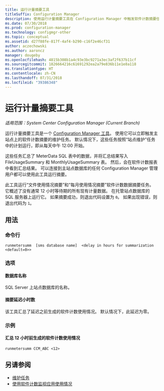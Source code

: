 ```yaml
---
title: 运行计量摘要工具
titleSuffix: Configuration Manager
description: 使用运行计量摘要工具在 Configuration Manager 中触发软件计数摘要任务。
ms.date: 07/30/2018
ms.prod: configuration-manager
ms.technology: configmgr-other
ms.topic: conceptual
ms.assetid: d27f88fe-817f-4af4-b290-c16f2e46cf31
author: aczechowski
ms.author: aaroncz
manager: dougeby
ms.openlocfilehash: 4815b308b1a4c93e3bc9271a3ec3af2f637b11cf
ms.sourcegitcommit: 1826664216c61691292ea2a79e836b11e1e8a118
ms.translationtype: HT
ms.contentlocale: zh-CN
ms.lasthandoff: 07/31/2018
ms.locfileid: "39386348"
---
```

# <a name="run-meter-summarization-tool"></a>运行计量摘要工具

*适用范围：System Center Configuration Manager (Current Branch)*

运行计量摘要工具是一个 [Configuration Manager 工具](/sccm/core/support/tools)。 使用它可以立即触发主站点上的软件计数摘要的维护任务。 默认情况下，这些任务按照“站点维护”任务中的计划运行，即从每天中午 12:00 开始。 

这些任务汇总了 MeterData SQL 表中的数据，并将汇总结果写入 FileUsageSummary 和 MonthlyUsageSummary 表。 然后，会在软件计数报表中看到汇总结果。 可以连接到主站点数据库的任何 Configuration Manager 管理用户都可以使用此工具运行摘要。 

此工具运行“文件使用情况摘要”和“每月使用情况摘要”软件计数数据摘要任务。 它概述了没有通常 12 小时等待期的所有现有计量数据。 在托管站点数据库的 SQL 服务器上运行它。 如果摘要成功，则退出代码设置为 `0`。 如果出现错误，则退出代码为 `1`。



## <a name="usage"></a>用法

### <a name="command-line"></a>命令行

`runmetersumm  [sms database name]  <delay in hours for summarization <default=0>>`


### <a name="options"></a>选项

#### <a name="database-name"></a>数据库名称
SQL Server 上站点数据库的名称。

#### <a name="delay-in-hours-for-summarization"></a>摘要延迟小时数
该工具汇总了延迟之前生成的软件计数使用情况。 默认情况下，此延迟为零。


### <a name="example"></a>示例

#### <a name="summarize-the-software-metering-usage-generated-12-hours-ago"></a>汇总 12 小时前生成的软件计数使用情况

`runmetersumm CCM_ABC <12>`



## <a name="see-also"></a>另请参阅

- [维护任务](/sccm/core/servers/manage/maintenance-tasks)
- [使用软件计数监视应用使用情况](/sccm/apps/deploy-use/monitor-app-usage-with-software-metering)
